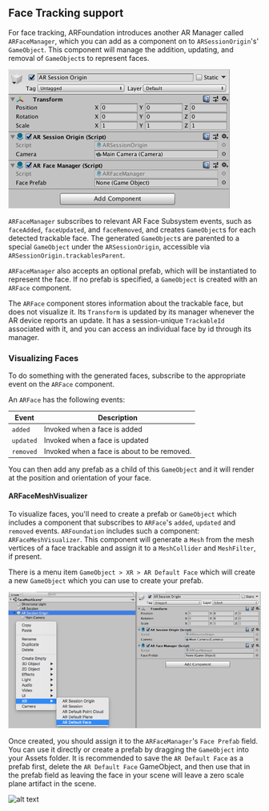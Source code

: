 
## Face Tracking support

For face tracking, ARFoundation introduces another AR Manager called `ARFaceManager`, which you can add as a component on to `ARSessionOrigin`'s' `GameObject`. This component will manage the addition, updating, and removal of `GameObject`s to represent faces. 

![alt text](images/ar_session_origin_with_facemanager.png "AR Session Origin with ARFaceManager")

`ARFaceManager` subscribes to relevant AR Face Subsystem events, such as `faceAdded`, `faceUpdated`, and `faceRemoved`, and creates `GameObject`s for each detected trackable face. The generated `GameObject`s are parented to a special `GameObject` under the `ARSessionOrigin`, accessible via `ARSessionOrigin.trackablesParent`.

`ARFaceManager` also accepts an optional prefab, which will be instantiated to represent the face. If no prefab is specified, a `GameObject` is created with an `ARFace` component.

The `ARFace` component stores information about the trackable face, but does not visualize it. Its `Transform` is updated by its manager whenever the AR device reports an update.  It has a session-unique `TrackableId` associated with it, and you can access an individual face by id through its manager.

### Visualizing Faces

To do something with the generated faces, subscribe to the appropriate event on the `ARFace` component.

An `ARFace` has the following events:

| Event | Description |
|-|-|
| `added`   | Invoked when a face is added |
| `updated` | Invoked when a face is updated |
| `removed` | Invoked when a face is about to be removed. |

You can then add any prefab as a child of this `GameObject` and it will render at the position and orientation of your face.

#### ARFaceMeshVisualizer

To visualize faces, you'll need to create a prefab or `GameObject` which includes a component that subscribes to `ARFace`'s `added`, `updated` and `removed` events. `ARFoundation` includes such a component: `ARFaceMeshVisualizer`. This component will generate a `Mesh` from the mesh vertices of a face trackable and assign it to a `MeshCollider` and `MeshFilter`, if present.

There is a menu item `GameObject > XR > AR Default Face` which will create a new `GameObject` which you can use to create your prefab.

![alt text](images/ar_default_face.png "AR Default Face")

Once created, you should assign it to the `ARFaceManager`'s `Face Prefab` field. You can use it directly or create a prefab by dragging the `GameObject` into your Assets folder.  It is recommended to save the `AR Default Face` as a prefab first, delete the `AR Default Face` GameObject, and then use that in the prefab field as leaving the face in your scene will leave a zero scale plane artifact in the scene.

![alt text](images/ar_default_face_as_prefab.png "AR Default Face Prefab") 
